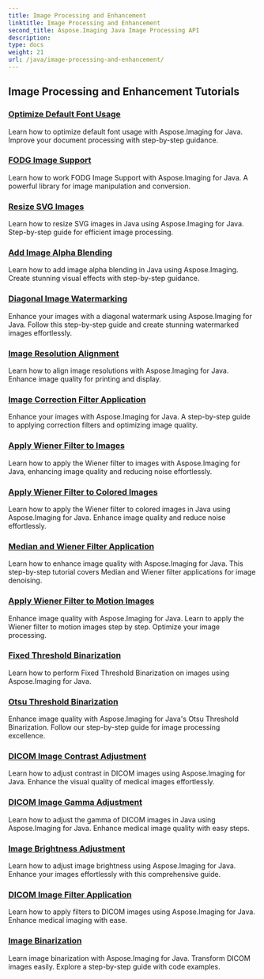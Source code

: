 ```yaml
---
title: Image Processing and Enhancement
linktitle: Image Processing and Enhancement
second_title: Aspose.Imaging Java Image Processing API
description: 
type: docs
weight: 21
url: /java/image-processing-and-enhancement/
---
```


## Image Processing and Enhancement Tutorials
### [Optimize Default Font Usage](./optimize-default-font-usage.html/)
Learn how to optimize default font usage with Aspose.Imaging for Java. Improve your document processing with step-by-step guidance.
### [FODG Image Support](./fodg-image-support.html/)
Learn how to work FODG Image Support with Aspose.Imaging for Java. A powerful library for image manipulation and conversion.
### [Resize SVG Images](./resize-svg-images.html/)
Learn how to resize SVG images in Java using Aspose.Imaging for Java. Step-by-step guide for efficient image processing.
### [Add Image Alpha Blending](./add-image-alpha-blending.html/)
Learn how to add image alpha blending in Java using Aspose.Imaging. Create stunning visual effects with step-by-step guidance.
### [Diagonal Image Watermarking](./diagonal-image-watermarking.html/)
Enhance your images with a diagonal watermark using Aspose.Imaging for Java. Follow this step-by-step guide and create stunning watermarked images effortlessly.
### [Image Resolution Alignment](./image-resolution-alignment.html/)
Learn how to align image resolutions with Aspose.Imaging for Java. Enhance image quality for printing and display.
### [Image Correction Filter Application](./image-correction-filter-application.html/)
Enhance your images with Aspose.Imaging for Java. A step-by-step guide to applying correction filters and optimizing image quality.
### [Apply Wiener Filter to Images](./apply-wiener-filter-to-images.html/)
Learn how to apply the Wiener filter to images with Aspose.Imaging for Java, enhancing image quality and reducing noise effortlessly.
### [Apply Wiener Filter to Colored Images](./apply-wiener-filter-to-colored-images.html/)
Learn how to apply the Wiener filter to colored images in Java using Aspose.Imaging for Java. Enhance image quality and reduce noise effortlessly.
### [Median and Wiener Filter Application](./median-and-wiener-filter-application.html/)
Learn how to enhance image quality with Aspose.Imaging for Java. This step-by-step tutorial covers Median and Wiener filter applications for image denoising.
### [Apply Wiener Filter to Motion Images](./apply-wiener-filter-to-motion-images.html/)
Enhance image quality with Aspose.Imaging for Java. Learn to apply the Wiener filter to motion images step by step. Optimize your image processing.
### [Fixed Threshold Binarization](./fixed-threshold-binarization.html/)
Learn how to perform Fixed Threshold Binarization on images using Aspose.Imaging for Java.
### [Otsu Threshold Binarization](./otsu-threshold-binarization.html/)
Enhance image quality with Aspose.Imaging for Java's Otsu Threshold Binarization. Follow our step-by-step guide for image processing excellence.
### [DICOM Image Contrast Adjustment](./dicom-image-contrast-adjustment.html/)
Learn how to adjust contrast in DICOM images using Aspose.Imaging for Java. Enhance the visual quality of medical images effortlessly.
### [DICOM Image Gamma Adjustment](./dicom-image-gamma-adjustment.html/)
Learn how to adjust the gamma of DICOM images in Java using Aspose.Imaging for Java. Enhance medical image quality with easy steps.
### [Image Brightness Adjustment](./image-brightness-adjustment.html/)
Learn how to adjust image brightness using Aspose.Imaging for Java. Enhance your images effortlessly with this comprehensive guide.
### [DICOM Image Filter Application](./dicom-image-filter-application.html/)
Learn how to apply filters to DICOM images using Aspose.Imaging for Java. Enhance medical imaging with ease.
### [Image Binarization](./bradleys-adaptive-threshold-binarization.html/)
Learn image binarization with Aspose.Imaging for Java. Transform DICOM images easily. Explore a step-by-step guide with code examples.